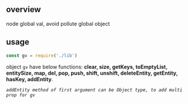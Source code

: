 ## overview
node global val, avoid pollute global object

## usage
```js
const gv = require('./lib')
```
object `gv` have below functions: **clear, size, getKeys, toEmptyList, entitySize, map, del, pop, push, shift, unshift, deleteEntity, getEntity, hasKey, addEntity**.

*`addEntity method of first argument can be Object type, to add multi prop for gv`*
